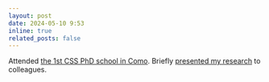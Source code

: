 ```yaml
---
layout: post
date: 2024-05-10 9:53
inline: true
related_posts: false
---
```


Attended [the 1st CSS PhD school in Como](https://css.lakecomoschool.org/). Briefly [presented my research](https://www.canva.com/design/DAGELfOwpWU/muea-4spB57Hq3IhezV_UA/view?utm_content=DAGELfOwpWU&utm_campaign=designshare&utm_medium=link&utm_source=editor) to colleagues. 
